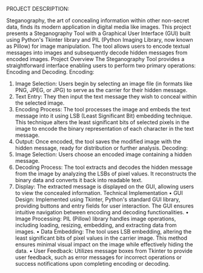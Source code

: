 PROJECT DESCRIPTION:

Steganography, the art of concealing information within other non-secret data, finds its modern application in digital media like images. This project presents a Steganography Tool with a Graphical User Interface (GUI) built using Python's Tkinter library and PIL (Python Imaging Library, now known as Pillow) for image manipulation. The tool allows users to encode textual messages into images and subsequently decode hidden messages from encoded images.
Project Overview
The Steganography Tool provides a straightforward interface enabling users to perform two primary operations: Encoding and Decoding.
Encoding:
1.	Image Selection: Users begin by selecting an image file (in formats like PNG, JPEG, or JPG) to serve as the carrier for their hidden message.
2.	Text Entry: They then input the text message they wish to conceal within the selected image.
3.	Encoding Process: The tool processes the image and embeds the text message into it using LSB (Least Significant Bit) embedding technique. This technique alters the least significant bits of selected pixels in the image to encode the binary representation of each character in the text message.
4.	Output: Once encoded, the tool saves the modified image with the hidden message, ready for distribution or further analysis.
Decoding:
1.	Image Selection: Users choose an encoded image containing a hidden message.
2.	Decoding Process: The tool extracts and decodes the hidden message from the image by analyzing the LSBs of pixel values. It reconstructs the binary data and converts it back into readable text.
3.	Display: The extracted message is displayed on the GUI, allowing users to view the concealed information.
Technical Implementation
•	GUI Design: Implemented using Tkinter, Python's standard GUI library, providing buttons and entry fields for user interaction. The GUI ensures intuitive navigation between encoding and decoding functionalities.
•	Image Processing: PIL (Pillow) library handles image operations, including loading, resizing, embedding, and extracting data from images.
•	Data Embedding: The tool uses LSB embedding, altering the least significant bits of pixel values in the carrier image. This method ensures minimal visual impact on the image while effectively hiding the data.
•	User Feedback: Utilizes message boxes from Tkinter to provide user feedback, such as error messages for incorrect operations or success notifications upon completing encoding or decoding.
